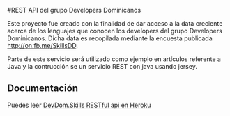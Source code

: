 #REST API del grupo Developers Dominicanos

Este proyecto fue creado con la finalidad de dar acceso a la data creciente acerca de los lenguajes que conocen 
los developers del grupo Developers Dominicanos. Dicha data es recopilada mediante la encuesta publicada http://on.fb.me/SkillsDD.

Parte de este servicio será utilizado como ejemplo en artículos referente a Java y la contrucción se un servicio REST con 
java usando jersey.

## Documentación
Puedes leer [DevDom.Skills RESTful api en Heroku][docs]

[docs]: http://skills-devdom.herokuapp.com/ 

